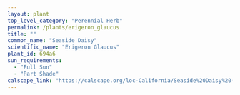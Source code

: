 ```yaml
---
layout: plant                                                              
top_level_category: "Perennial Herb"
permalink: /plants/erigeron_glaucus
title: ""
common_name: "Seaside Daisy"
scientific_name: "Erigeron Glaucus"
plant_id: 694a6
sun_requirements:
  - "Full Sun"
  - "Part Shade"
calscape_link: "https://calscape.org/loc-California/Seaside%20Daisy%20(Erigeron%20glaucus)"
---
```


